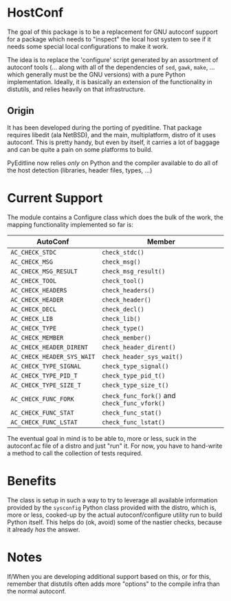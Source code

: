 HostConf
========

The goal of this package is to be a replacement for GNU autoconf support for a package which needs to "inspect" the local host system to see if it needs some special local configurations to make it work.

  The idea is to replace the 'configure' script generated by an assortment of autoconf tools (... along with all of the dependencies of `sed`, `gawk`, `make`, ... which generally must be the GNU versions) with a pure Python implementation.  Ideally, it is basically an extension of the functionality in distutils, and relies heavily on that infrastructure.

Origin
------

  It has been developed during the porting of pyeditline.  That package requires libedit (ala NetBSD), and the main, multiplatform, distro of it uses autoconf.  This is pretty handy, but even by itself, it carries a lot of baggage and can be quite a pain on some platforms to build.

  PyEditline now relies *only* on Python and the compiler available to do all of the host detection (libraries, header files, types, ...)

Current Support
===============

The module contains a Configure class which does the bulk of the work, the mapping functionality implemented so far is:

|AutoConf|Member|
|--------|------|
|`AC_CHECK_STDC`|`check_stdc()`|
|`AC_CHECK_MSG`|`check_msg()`|
|`AC_CHECK_MSG_RESULT`|`check_msg_result()`|
|`AC_CHECK_TOOL`|`check_tool()`|
|`AC_CHECK_HEADERS`|`check_headers()`|
|`AC_CHECK_HEADER`|`check_header()`|
|`AC_CHECK_DECL`|`check_decl()`|
|`AC_CHECK_LIB`|`check_lib()`|
|`AC_CHECK_TYPE`|`check_type()`|
|`AC_CHECK_MEMBER`|`check_member()`|
|`AC_CHECK_HEADER_DIRENT`|`check_header_dirent()`|
|`AC_CHECK_HEADER_SYS_WAIT`|`check_header_sys_wait()`|
|`AC_CHECK_TYPE_SIGNAL`|`check_type_signal()`|
|`AC_CHECK_TYPE_PID_T`|`check_type_pid_t()`|
|`AC_CHECK_TYPE_SIZE_T`|`check_type_size_t()`|
|`AC_CHECK_FUNC_FORK`|`check_func_fork()` and `check_func_vfork()`|
|`AC_CHECK_FUNC_STAT`|`check_func_stat()`|
|`AC_CHECK_FUNC_LSTAT`|`check_func_lstat()`|

The eventual goal in mind is to be able to, more or less, suck in the autoconf.ac file of a distro and just "run" it.  For now, you have to hand-write a method to call the collection of tests required.

Benefits
========

The class is setup in such a way to try to leverage all available information provided by the `sysconfig` Python class provided with the distro, which is, more or less, cooked-up by the actual autoconf/configure utility run to build Python itself.  This helps do (ok, avoid) some of the nastier checks, because it already *has* the answer.

Notes
=====

If/When you are developing additional support based on this, or for this, remember that distutils often adds more "options" to the compile infra than the normal autoconf.

